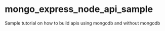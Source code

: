 # mongo_express_node_api_sample
Sample tutorial on how to build apis using mongodb and without mongodb
